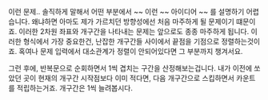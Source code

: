 이런 문제.. 솔직하게 말해서 어떤 부분에서 ~~ 이런 ~~ 아이디어 ~~ 를 설명하기 어렵습니다.
왜냐하면 아마도 제가 가르치던 방향성에선 처음 마주하게 될 문제이기 떄문이죠.
이러한 2차원 좌표와 개구간을 나타내는 문제는 앞으로도 종종 마주하게 됩니다.
이러한 형식에서 가장 중요한건, 난잡한 개구간들 사이에서 끝점을 기점으로 정렬하는것이죠.
혹여나 문제 입력에서 대소관계가 정렬이 안되어있다면 그 부분까지 챙겨서요.

그런 후에, 반복문으로 순회하면서 1씩 겹치는 구간을 산정해보는겁니다.
내가 이전에 쏘았던 곳이 현재의 개구간 시작점보다 이미 적다면, 다음 개구간으로 스킵하면서 카운트를 적립하는거죠. 개구간은 1씩 늘려봅시다.